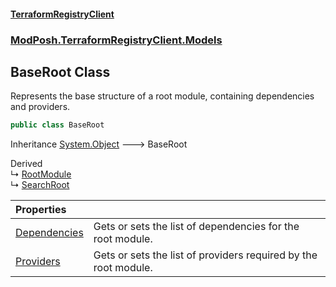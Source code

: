 #### [TerraformRegistryClient](index.md 'index')
### [ModPosh.TerraformRegistryClient.Models](ModPosh.TerraformRegistryClient.Models.md 'ModPosh.TerraformRegistryClient.Models')

## BaseRoot Class

Represents the base structure of a root module, containing dependencies and providers.

```csharp
public class BaseRoot
```

Inheritance [System.Object](https://docs.microsoft.com/en-us/dotnet/api/System.Object 'System.Object') &#129106; BaseRoot

Derived  
&#8627; [RootModule](ModPosh.TerraformRegistryClient.Models.RootModule.md 'ModPosh.TerraformRegistryClient.Models.RootModule')  
&#8627; [SearchRoot](ModPosh.TerraformRegistryClient.Models.SearchRoot.md 'ModPosh.TerraformRegistryClient.Models.SearchRoot')

| Properties | |
| :--- | :--- |
| [Dependencies](ModPosh.TerraformRegistryClient.Models.BaseRoot.Dependencies.md 'ModPosh.TerraformRegistryClient.Models.BaseRoot.Dependencies') | Gets or sets the list of dependencies for the root module. |
| [Providers](ModPosh.TerraformRegistryClient.Models.BaseRoot.Providers.md 'ModPosh.TerraformRegistryClient.Models.BaseRoot.Providers') | Gets or sets the list of providers required by the root module. |
